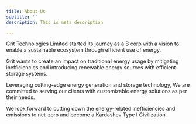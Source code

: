 ```yaml
---
title: About Us
subtitle: ''
description: This is meta description

---
```

Grit Technologies Limited started its journey as a B corp with a vision to enable a sustainable ecosystem through efficient use of energy.

Grit wants to create an impact on traditional energy usage by mitigating inefficiencies and introducing renewable energy sources with efficient storage systems.

Leveraging cutting-edge energy generation and storage technology, We are committed to serving our clients with customizable energy solutions as per their needs.

We look forward to cutting down the energy-related inefficiencies and emissions to net-zero and become a Kardashev Type I Civilization.